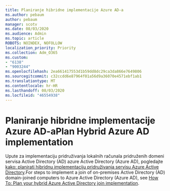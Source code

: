 ```yaml
---
title: Planiranje hibridne implementacije Azure AD-a
ms.author: pebaum
author: pebaum
manager: scotv
ms.date: 08/03/2020
ms.audience: Admin
ms.topic: article
ROBOTS: NOINDEX, NOFOLLOW
localization_priority: Priority
ms.collection: Adm_O365
ms.custom:
- "6138"
- "9003244"
ms.openlocfilehash: 2ea661417553d1b59dd8dc29ca3da866e7649806
ms.sourcegitcommit: c32ccdd6e87964f01a56d9a36070e4571ebf1ab1
ms.translationtype: MT
ms.contentlocale: hr-HR
ms.lasthandoff: 08/03/2020
ms.locfileid: "46554938"
---
```

# <a name="plan-hybrid-azure-ad-implementation"></a><span data-ttu-id="0cf61-102">Planiranje hibridne implementacije Azure AD-a</span><span class="sxs-lookup"><span data-stu-id="0cf61-102">Plan Hybrid Azure AD implementation</span></span>

<span data-ttu-id="0cf61-103">Upute za implementaciju pridruživanja lokalnih računala pridruženih domeni servisa Active Directory (AD) azure Active Directory (Azure AD), pogledajte [kako: planirati hibridnu implementaciju pridruživanja servisu Azure Active Directory](https://docs.microsoft.com/azure/active-directory/devices/hybrid-azuread-join-plan).</span><span class="sxs-lookup"><span data-stu-id="0cf61-103">For steps to implement a join of on-premises Active Directory (AD) domain-joined computers to Azure Active Directory (Azure AD), see [How To: Plan your hybrid Azure Active Directory join implementation](https://docs.microsoft.com/azure/active-directory/devices/hybrid-azuread-join-plan).</span></span> 